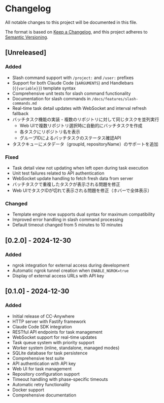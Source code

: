 # Changelog

All notable changes to this project will be documented in this file.

The format is based on [Keep a Changelog](https://keepachangelog.com/en/1.0.0/),
and this project adheres to [Semantic Versioning](https://semver.org/spec/v2.0.0.html).

## [Unreleased]

### Added
- Slash command support with `/project:` and `/user:` prefixes
- Support for both Claude Code (`$ARGUMENTS`) and Handlebars (`{{variable}}`) template syntax
- Comprehensive unit tests for slash command functionality
- Documentation for slash commands in `/docs/features/slash-commands.md`
- Real-time task detail updates with WebSocket and interval refresh fallback
- バッチタスク機能の実装 - 複数のリポジトリに対して同じタスクを並列実行
  - Web UIで複数リポジトリ選択時に自動的にバッチタスクを作成
  - 各タスクにリポジトリ名を表示
  - グループIDによるバッチタスクのステータス確認API
- タスクキューにメタデータ（groupId, repositoryName）のサポートを追加

### Fixed
- Task detail view not updating when left open during task execution
- Unit test failures related to API authentication
- WebSocket update handling to fetch fresh data from server
- バッチタスクで重複したタスクが表示される問題を修正
- Web UIでタスクIDが切れて表示される問題を修正（ホバーで全体表示）

### Changed
- Template engine now supports dual syntax for maximum compatibility
- Improved error handling in slash command processing
- Default timeout changed from 5 minutes to 10 minutes

## [0.2.0] - 2024-12-30

### Added
- ngrok integration for external access during development
- Automatic ngrok tunnel creation when `ENABLE_NGROK=true`
- Display of external access URLs with API key

## [0.1.0] - 2024-12-30

### Added
- Initial release of CC-Anywhere
- HTTP server with Fastify framework
- Claude Code SDK integration
- RESTful API endpoints for task management
- WebSocket support for real-time updates
- Task queue system with priority support
- Worker system (inline, standalone, managed modes)
- SQLite database for task persistence
- Comprehensive test suite
- API authentication with API key
- Web UI for task management
- Repository configuration support
- Timeout handling with phase-specific timeouts
- Automatic retry functionality
- Docker support
- Comprehensive documentation
